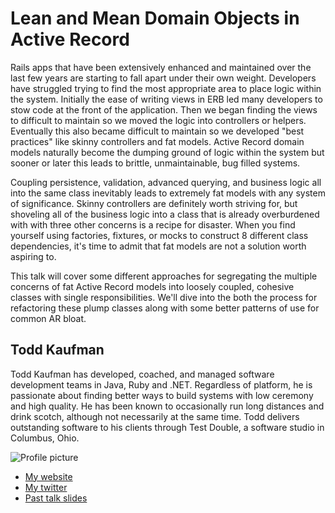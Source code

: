 # Lean and Mean Domain Objects in Active Record

Rails apps that have been extensively enhanced and maintained over the last few years are starting to fall apart under their own weight.
Developers have struggled trying to find the most appropriate area to place logic within the system. Initially the ease of writing views
in ERB led many developers to stow code at the front of the application. Then we began finding the views to difficult to maintain so we
moved the logic into controllers or helpers. Eventually this also became difficult to maintain so we developed "best practices" like
skinny controllers and fat models. Active Record domain models naturally become the dumping ground of logic within the system but sooner
or later this leads to brittle, unmaintainable, bug filled systems.

Coupling persistence, validation, advanced querying, and business logic all into the same class inevitably leads to extremely fat models
with any system of significance. Skinny controllers are definitely worth striving for, but shoveling all of the business logic into a
class that is already overburdened with with three other concerns is a recipe for disaster. When you find yourself using
factories, fixtures, or mocks to construct 8 different class dependencies, it's time to admit that fat models are not a solution worth
aspiring to.

This talk will cover some different approaches for segregating the multiple concerns of fat Active Record models into loosely coupled,
cohesive classes with single responsibilities. We'll dive into the both the process for refactoring these plump classes along with
some better patterns of use for common AR bloat.


## Todd Kaufman

Todd Kaufman has developed, coached, and managed software development teams in Java, Ruby and .NET. Regardless of platform, he is
passionate about finding better ways to build systems with low ceremony and high quality. He has been known to occasionally run long
distances and drink scotch, although not necessarily at the same time. Todd delivers outstanding software to his clients through
Test Double, a software studio in Columbus, Ohio.


![Profile picture](https://raw.github.com/tkaufman/rubyconfau-2013-cfp/master/todd_kaufman-fat_ar_refactors/profile_picture.jpg)

- [My website](http://testdouble.com)
- [My twitter](https://twitter.com/toddkaufman)
- [Past talk slides](https://speakerdeck.com/toddkaufman)
